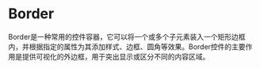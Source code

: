 # Border

Border是一种常用的控件容器，它可以将一个或多个子元素装入一个矩形边框内，并根据指定的属性为其添加样式、边框、圆角等效果。Border控件的主要作用是提供可视化的外边框，用于突出显示或区分不同的内容区域。